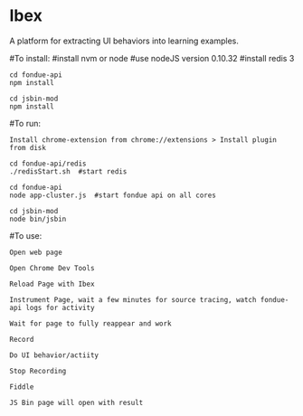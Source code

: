 # Ibex

A platform for extracting UI behaviors into learning examples.

#To install:
    #install nvm or node
    #use nodeJS version 0.10.32
    #install redis 3

    cd fondue-api
    npm install
    
    cd jsbin-mod
    npm install


#To run:

    Install chrome-extension from chrome://extensions > Install plugin from disk
    
    cd fondue-api/redis
    ./redisStart.sh  #start redis
    
    cd fondue-api
    node app-cluster.js  #start fondue api on all cores
    
    cd jsbin-mod
    node bin/jsbin
    
#To use:

    Open web page
    
    Open Chrome Dev Tools
    
    Reload Page with Ibex
    
    Instrument Page, wait a few minutes for source tracing, watch fondue-api logs for activity
    
    Wait for page to fully reappear and work
    
    Record
    
    Do UI behavior/actiity
    
    Stop Recording
    
    Fiddle
    
    JS Bin page will open with result
    